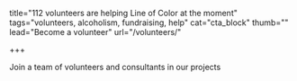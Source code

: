 title="112 volunteers are helping Line of Color at the moment"
tags="volunteers, alcoholism, fundraising, help"
cat="cta_block"
thumb=""
lead="Become a volunteer"
url="/volunteers/"

+++

Join a team of volunteers and consultants in our projects
